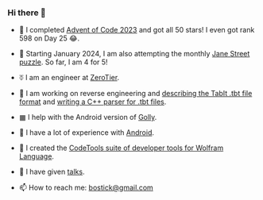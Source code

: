 ### Hi there 👋

<!--
**bostick/bostick** is a ✨ _special_ ✨ repository because its `README.md` (this file) appears on your GitHub profile.

Here are some ideas to get you started:

- 🔭 I’m currently working on ...
- 🌱 I’m currently learning ...
- 👯 I’m looking to collaborate on ...
- 🤔 I’m looking for help with ...
- 💬 Ask me about ...
- 📫 How to reach me: ...
- 😄 Pronouns: ...
- ⚡ Fun fact: ...
-->

- 📅 I completed [Advent of Code 2023](https://adventofcode.com/2023) and got all 50 stars! I even got rank 598 on Day 25 😂.

- 🧩 Starting January 2024, I am also attempting the monthly [Jane Street puzzle](https://www.janestreet.com/puzzles/current-puzzle/). So far, I am 4 for 5!

- ⏁ I am an engineer at [ZeroTier](https://www.zerotier.com).

- 🎵 I am working on reverse engineering and [describing the TabIt .tbt file format](https://github.com/bostick/tabit-file-format) and
  [writing a C++ parser for .tbt files](https://github.com/bostick/tbt-parser).

- ▦ I help with the Android version of [Golly](https://golly.sourceforge.io/).

- 🤖 I have a lot of experience with [Android](https://bostick.github.io/projects/android/).

- 🔧 I created the [CodeTools suite of developer tools for Wolfram Language](https://bostick.github.io/wolfram-language/codetools/).

- 💬 I have given [talks](https://bostick.github.io/talks/).

- 📫 How to reach me: bostick@gmail.com

